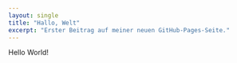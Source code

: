 ```yaml
---
layout: single
title: "Hallo, Welt"
excerpt: "Erster Beitrag auf meiner neuen GitHub-Pages-Seite."
---
```


Hello World!